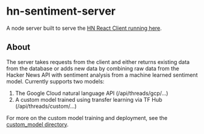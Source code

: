 # hn-sentiment-server

A node server built to serve the [HN React Client running here](https://www.dabbl.io).

## About

The server takes requests from the client and either returns existing data from the database or adds new data by combining raw data from the Hacker News API with sentiment analysis from a machine learned sentiment model. Currently supports two models:

1. The Google Cloud natural language API (/api/threads/gcp/...)
2. A custom model trained using transfer learning via TF Hub  (/api/threads/custom/...)

For more on the custom model training and deployment, see the [custom_model directory](https://github.com/ostegm/hn-sentiment-server/tree/master/custom_model).